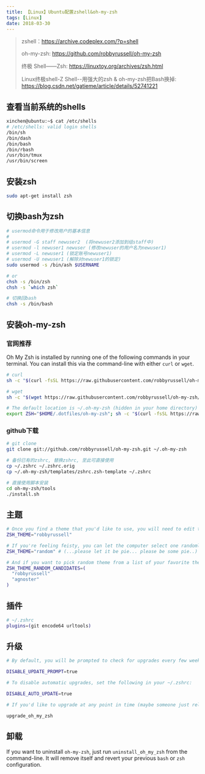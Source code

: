 ```yaml
---
title: 【Linux】Ubuntu配置zshell&oh-my-zsh
tags: [Linux]
date: 2018-03-30
---
```


> zshell：https://archive.codeplex.com/?p=shell  
>
> oh-my-zsh: https://github.com/robbyrussell/oh-my-zsh
>
> 终极 Shell——Zsh: https://linuxtoy.org/archives/zsh.html
>
>Linux终极shell-Z Shell--用强大的zsh & oh-my-zsh把Bash换掉: https://blog.csdn.net/gatieme/article/details/52741221

## 查看当前系统的shells 

```bash
xinchen@ubuntu:~$ cat /etc/shells
# /etc/shells: valid login shells
/bin/sh
/bin/dash
/bin/bash
/bin/rbash
/usr/bin/tmux
/usr/bin/screen
```

##  安装zsh

```bash
sudo apt-get install zsh
```

## 切换bash为zsh
```bash
# usermod命令用于修改用户的基本信息
# 
# usermod -G staff newuser2  (将newuser2添加到组staff中)
# usermod -l newuser1 newuser (修改newuser的用户名为newuser1)
# usermod -L newuser1 (锁定账号newuser1)
# usermod -U newuser1 (解除对newuser1的锁定)
sudo usermod -s /bin/ash $USERNAME

# or
chsh -s /bin/zsh
chsh -s `which zsh`

# 切换回bash
chsh -s /bin/bash
```

## 安装oh-my-zsh

### 官网推荐
Oh My Zsh is installed by running one of the following commands in your terminal. You can install this via the command-line with either `curl` or `wget`.

```bash
# curl
sh -c "$(curl -fsSL https://raw.githubusercontent.com/robbyrussell/oh-my-zsh/master/tools/install.sh)"

# wget
sh -c "$(wget https://raw.githubusercontent.com/robbyrussell/oh-my-zsh/master/tools/install.sh -O -)"

# The default location is ~/.oh-my-zsh (hidden in your home directory)
export ZSH="$HOME/.dotfiles/oh-my-zsh"; sh -c "$(curl -fsSL https://raw.githubusercontent.com/robbyrussell/oh-my-zsh/master/tools/install.sh)"
```

### github下载

```bash
# git clone
git clone git://github.com/robbyrussell/oh-my-zsh.git ~/.oh-my-zsh

# 备份已有的zshrc, 替换zshrc, 至此可直接使用
cp ~/.zshrc ~/.zshrc.orig
cp ~/.oh-my-zsh/templates/zshrc.zsh-template ~/.zshrc

# 直接使用脚本安装
cd oh-my-zsh/tools
./install.sh
```

## 主题

```bash
# Once you find a theme that you'd like to use, you will need to edit the ~/.zshrc file. You'll see an environment variable (all caps) in there that looks like:
ZSH_THEME="robbyrussell"

# If you're feeling feisty, you can let the computer select one randomly for you each time you open a new terminal window.
ZSH_THEME="random" # (...please let it be pie... please be some pie..)

# And if you want to pick random theme from a list of your favorite themes:
ZSH_THEME_RANDOM_CANDIDATES=(
  "robbyrussell"
  "agnoster"
)
```

## 插件
```bash
# ~/.zshrc
plugins=(git encode64 urltools)
```

## 升级
```bash
# By default, you will be prompted to check for upgrades every few weeks. If you would like oh-my-zsh to automatically upgrade itself without prompting you, set the following in your ~/.zshrc:

DISABLE_UPDATE_PROMPT=true

# To disable automatic upgrades, set the following in your ~/.zshrc:

DISABLE_AUTO_UPDATE=true

# If you'd like to upgrade at any point in time (maybe someone just released a new plugin and you don't want to wait a week?) you just need to run:

upgrade_oh_my_zsh
```
## 卸载
If you want to uninstall `oh-my-zsh`, just run `uninstall_oh_my_zsh` from the command-line. It will remove itself and revert your previous `bash` or `zsh` configuration.